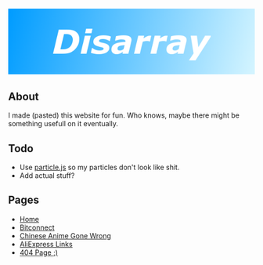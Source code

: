 ![Website banner](https://github.com/digitaldisarray/digitaldisarray.github.io/blob/master/assets/banner.png?raw=true)
## About
I made (pasted) this website for fun. Who knows, maybe there might be something usefull on it eventually.

## Todo
 - Use [particle.js](https://github.com/VincentGarreau/particles.js) so my particles don't look like shit.
 - Add actual stuff?

## Pages
 - [Home](https://digitaldisarray.github.io/)
 - [Bitconnect](https://digitaldisarray.github.io/bit.html)
 - [Chinese Anime Gone Wrong](https://digitaldisarray.github.io/wrong.html)
 - [AliExpress Links](https://digitaldisarray.github.io/ali.html)
 - [404 Page ;)](https://digitaldisarray.github.io/404.html)
